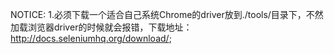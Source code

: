 
NOTICE:
1.必须下载一个适合自己系统Chrome的driver放到./tools/目录下，不然加载浏览器driver的时候就会报错，下载地址：http://docs.seleniumhq.org/download/;
